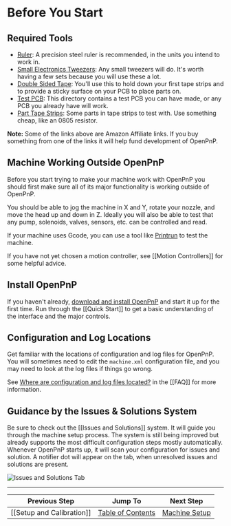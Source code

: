 # Before You Start

## Required Tools
* [Ruler](http://amzn.to/2642K3R): A precision steel ruler is recommended, in the units you intend to work in.
* [Small Electronics Tweezers](http://amzn.to/1UUx9ZN): Any small tweezers will do. It's worth having a few sets because you will use these a lot.
* [Double Sided Tape](http://amzn.to/1ZYSbbe): You'll use this to hold down your first tape strips and to provide a sticky surface on your PCB to place parts on.
* [Test PCB](https://github.com/openpnp/openpnp/tree/develop/samples/Demo%20Board): This directory contains a test PCB you can have made, or any PCB you already have will work.
* [Part Tape Strips](http://www.digikey.com/product-search/en/resistors/chip-resistor-surface-mount/65769?k=0805%20resistor%2010k): Some parts in tape strips to test with. Use something cheap, like an 0805 resistor.

**Note:** Some of the links above are Amazon Affiliate links. If you buy something from one of the links it will help fund development of OpenPnP.

## Machine Working Outside OpenPnP
Before you start trying to make your machine work with OpenPnP you should first make sure all of its major functionality is working outside of OpenPnP.

You should be able to jog the machine in X and Y, rotate your nozzle, and move the head up and down in Z. Ideally you will also be able to test that any pump, solenoids, valves, sensors, etc. can be controlled and read.

If your machine uses Gcode, you can use a tool like [Printrun](https://github.com/kliment/Printrun) to test the machine.

If you have not yet chosen a motion controller, see [[Motion Controllers]] for some helpful advice.

## Install OpenPnP

If you haven't already, [download and install OpenPnP](http://openpnp.org/downloads) and start it up for the first time. Run through the [[Quick Start]] to get a basic understanding of the interface and the major controls.

## Configuration and Log Locations

Get familiar with the locations of configuration and log files for OpenPnP. You will sometimes need to edit the `machine.xml` configuration file, and you may need to look at the log files if things go wrong.

See [Where are configuration and log files located?](https://github.com/openpnp/openpnp/wiki/FAQ#where-are-configuration-and-log-files-located) in the [[FAQ]] for more information.

## Guidance by the Issues & Solutions System

Be sure to check out the [[Issues and Solutions]] system. It will guide you through the machine setup process. The system is still being improved but already supports the most difficult configuration steps mostly automatically. Whenever OpenPnP starts up, it will scan your configuration for issues and solution. A notifier dot will appear on the tab, when unresolved issues and solutions are present. 

![Issues and Solutions Tab](https://user-images.githubusercontent.com/9963310/118362167-a3061380-b58e-11eb-9acd-d4d0b521af1c.png)


***

| Previous Step                 | Jump To                 | Next Step                                   |
| ----------------------------- | ----------------------- | ------------------------------------------- |
| [[Setup and Calibration]] | [Table of Contents](https://github.com/openpnp/openpnp/wiki/Setup-and-Calibration) | [Machine Setup](https://github.com/openpnp/openpnp/wiki/Setup-and-Calibration%3A-Machine-Setup) |